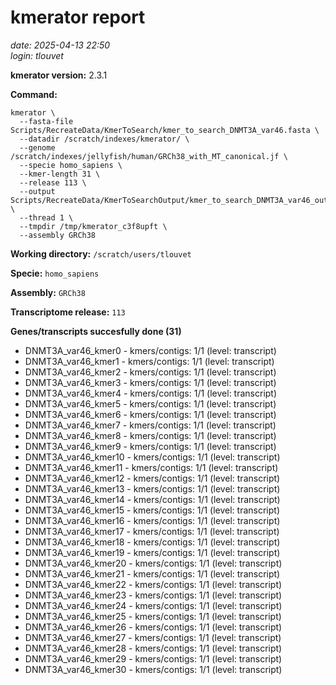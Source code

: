 # kmerator report
*date: 2025-04-13 22:50*  
*login: tlouvet*

**kmerator version:** 2.3.1

**Command:**

```
kmerator \
  --fasta-file Scripts/RecreateData/KmerToSearch/kmer_to_search_DNMT3A_var46.fasta \
  --datadir /scratch/indexes/kmerator/ \
  --genome /scratch/indexes/jellyfish/human/GRCh38_with_MT_canonical.jf \
  --specie homo_sapiens \
  --kmer-length 31 \
  --release 113 \
  --output Scripts/RecreateData/KmerToSearchOutput/kmer_to_search_DNMT3A_var46_output \
  --thread 1 \
  --tmpdir /tmp/kmerator_c3f8upft \
  --assembly GRCh38
```

**Working directory:** `/scratch/users/tlouvet`

**Specie:** `homo_sapiens`

**Assembly:** `GRCh38`

**Transcriptome release:** `113`

**Genes/transcripts succesfully done (31)**

- DNMT3A_var46_kmer0 - kmers/contigs: 1/1 (level: transcript)
- DNMT3A_var46_kmer1 - kmers/contigs: 1/1 (level: transcript)
- DNMT3A_var46_kmer2 - kmers/contigs: 1/1 (level: transcript)
- DNMT3A_var46_kmer3 - kmers/contigs: 1/1 (level: transcript)
- DNMT3A_var46_kmer4 - kmers/contigs: 1/1 (level: transcript)
- DNMT3A_var46_kmer5 - kmers/contigs: 1/1 (level: transcript)
- DNMT3A_var46_kmer6 - kmers/contigs: 1/1 (level: transcript)
- DNMT3A_var46_kmer7 - kmers/contigs: 1/1 (level: transcript)
- DNMT3A_var46_kmer8 - kmers/contigs: 1/1 (level: transcript)
- DNMT3A_var46_kmer9 - kmers/contigs: 1/1 (level: transcript)
- DNMT3A_var46_kmer10 - kmers/contigs: 1/1 (level: transcript)
- DNMT3A_var46_kmer11 - kmers/contigs: 1/1 (level: transcript)
- DNMT3A_var46_kmer12 - kmers/contigs: 1/1 (level: transcript)
- DNMT3A_var46_kmer13 - kmers/contigs: 1/1 (level: transcript)
- DNMT3A_var46_kmer14 - kmers/contigs: 1/1 (level: transcript)
- DNMT3A_var46_kmer15 - kmers/contigs: 1/1 (level: transcript)
- DNMT3A_var46_kmer16 - kmers/contigs: 1/1 (level: transcript)
- DNMT3A_var46_kmer17 - kmers/contigs: 1/1 (level: transcript)
- DNMT3A_var46_kmer18 - kmers/contigs: 1/1 (level: transcript)
- DNMT3A_var46_kmer19 - kmers/contigs: 1/1 (level: transcript)
- DNMT3A_var46_kmer20 - kmers/contigs: 1/1 (level: transcript)
- DNMT3A_var46_kmer21 - kmers/contigs: 1/1 (level: transcript)
- DNMT3A_var46_kmer22 - kmers/contigs: 1/1 (level: transcript)
- DNMT3A_var46_kmer23 - kmers/contigs: 1/1 (level: transcript)
- DNMT3A_var46_kmer24 - kmers/contigs: 1/1 (level: transcript)
- DNMT3A_var46_kmer25 - kmers/contigs: 1/1 (level: transcript)
- DNMT3A_var46_kmer26 - kmers/contigs: 1/1 (level: transcript)
- DNMT3A_var46_kmer27 - kmers/contigs: 1/1 (level: transcript)
- DNMT3A_var46_kmer28 - kmers/contigs: 1/1 (level: transcript)
- DNMT3A_var46_kmer29 - kmers/contigs: 1/1 (level: transcript)
- DNMT3A_var46_kmer30 - kmers/contigs: 1/1 (level: transcript)
